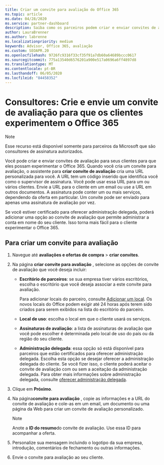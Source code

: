```yaml
---
title: Criar um convite para avaliação do Office 365
ms.topic: article
ms.date: 04/28/2020
ms.service: partner-dashboard
description: Saiba como os parceiros podem criar e enviar convites de avaliação para seus clientes para experimentar o Office 365. Os parceiros são um consultor autorizado de assinatura.
author: LauraBrenner
ms.author: labrenne
ms.localizationpriority: medium
keywords: Advisor, Office 365, avaliação
ms.custom: SEOAPR.20
ms.openlocfilehash: 9726fc9316f33cf35f91a7db60a64689bccc0617
ms.sourcegitcommit: 775a13540d6576201a900e517a0696a6ff4897d8
ms.translationtype: MT
ms.contentlocale: pt-BR
ms.lasthandoff: 06/05/2020
ms.locfileid: "84458352"
---
```

# <a name="advisors-create-and-send-a-trial-invitation-for-clients-to-try-office-365"></a>Consultores: Crie e envie um convite de avaliação para que os clientes experimentem o Office 365

> [!NOTE]
> Esse recurso está disponível somente para parceiros da Microsoft que são consultores de assinatura autorizados.

Você pode criar e enviar convites de avaliação para seus clientes para que eles possam experimentar o Office 365. Quando você cria um convite para avaliação, o assistente para **criar convite de avaliação** cria uma URL personalizada para você. A URL tem um código inserido que identifica você como o supervisor de assinatura. Você pode usar essa URL para um ou vários clientes. Envie a URL para o cliente em um email ou use a URL em outros documentos. A assinatura pode conter um ou mais serviços, dependendo da oferta em particular. Um convite pode ser enviado para apenas uma assinatura de avaliação por vez.

Se você estiver certificado para oferecer administração delegada, poderá adicionar uma opção ao convite de avaliação que permite administrar a conta em nome do seu cliente. Isso torna mais fácil para o cliente experimentar o Office 365.

## <a name="to-create-a-trial-invitation"></a>Para criar um convite para avaliação

1. Navegue até **avaliações e ofertas de compra**  >  **criar convites**.

2. Na página **criar convite para avaliação** , selecione as opções de convite de avaliação que você deseja incluir:

    - **Escritório de parceiros**: se sua empresa tiver vários escritórios, escolha o escritório que você deseja associar a este convite para avaliação.

        Para adicionar locais do parceiro, consulte [Adicionar um local](manage-locations.md). Os novos locais do Office podem exigir até 24 horas após terem sido criados para serem exibidos na lista do escritório do parceiro.

    - **Local de uso**: escolha o local em que o cliente usará os serviços.
    - **Assinaturas de avaliação**: a lista de assinaturas de avaliação que você pode escolher é determinada pelo local de uso do país ou da região do seu cliente.
    - **Administração delegada**: essa opção só está disponível para parceiros que estão certificados para oferecer administração delegada. Escolha esta opção se desejar oferecer a administração delegada do cliente. Se você fizer isso, o cliente poderá aceitar o convite de avaliação com ou sem a aceitação da administração delegada. Para obter mais informações sobre administração delegada, consulte [oferecer administração delegada](customers-revoke-admin-privileges.md).

3. Clique em **Próximo**.

4. Na página**convite para avaliação** , copie as informações e a URL do convite de avaliação e cole-as em um email, um documento ou uma página da Web para criar um convite de avaliação personalizado.

    > [!NOTE]
    > Anote a **ID do resumo**do convite de avaliação. Use essa ID para acompanhar a oferta.

5. Personalize sua mensagem incluindo o logotipo da sua empresa, introdução, comentários de fechamento ou outras informações.

6. Envie o convite para avaliação ao seu cliente.
